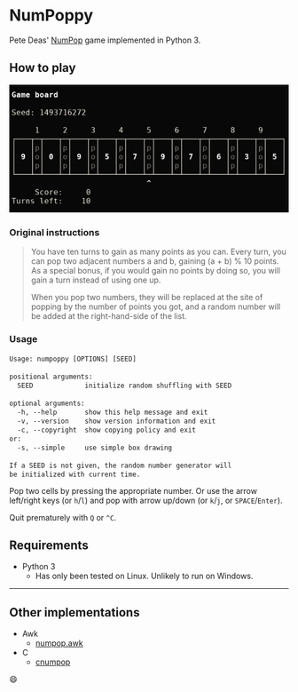 # NumPoppy

Pete Deas' [NumPop](https://petedeas.co.uk/numpop.html) game implemented
in Python 3.

## How to play

![NumPoppy](img/numpoppy.png "Screenshot of a recent NumPoppy game")

### Original instructions

> You have ten turns to gain as many points as you can. Every turn, you
> can pop two adjacent numbers a and b, gaining (a + b) % 10 points. As
> a special bonus, if you would gain no points by doing so, you will gain
> a turn instead of using one up.
>
> When you pop two numbers, they will be replaced at the site of popping
> by the number of points you got, and a random number will be added at
> the right-hand-side of the list.

### Usage

```text
Usage: numpoppy [OPTIONS] [SEED]

positional arguments:
  SEED             initialize random shuffling with SEED

optional arguments:
  -h, --help       show this help message and exit
  -v, --version    show version information and exit
  -c, --copyright  show copying policy and exit
or:
  -s, --simple     use simple box drawing

If a SEED is not given, the random number generator will
be initialized with current time.
```

Pop two cells by pressing the appropriate number. Or use the arrow
left/right keys (or `h`/`l`) and pop with arrow up/down (or `k`/`j`,
or `SPACE`/`Enter`).

Quit prematurely with `Q` or `^C`.

## Requirements

* Python 3
  * Has only been tested on Linux. Unlikely to run on Windows.

----

## Other implementations

* Awk
  * [numpop.awk](https://gist.github.com/mdom/0d1c0c87403d98700c7d4bed08c41a38)
* C
  * [cnumpop](https://tx.god.jp/code/cnumpop/files.html)

:smile:
